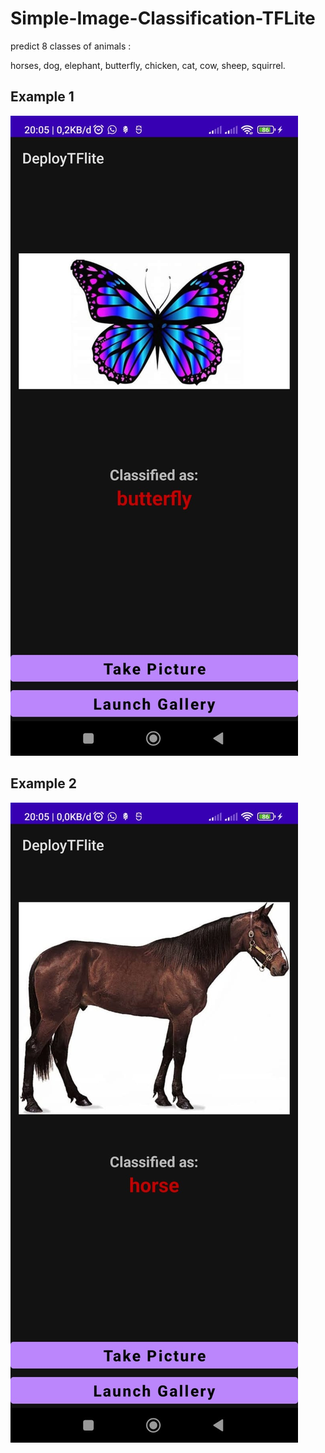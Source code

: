 # Simple-Image-Classification-TFLite
predict 8 classes of animals :

horses, dog, elephant, butterfly, chicken, cat, cow, sheep, squirrel.

## Example 1

![tes](example.jpg)

## Example 2

![tes](example2.jpg)
